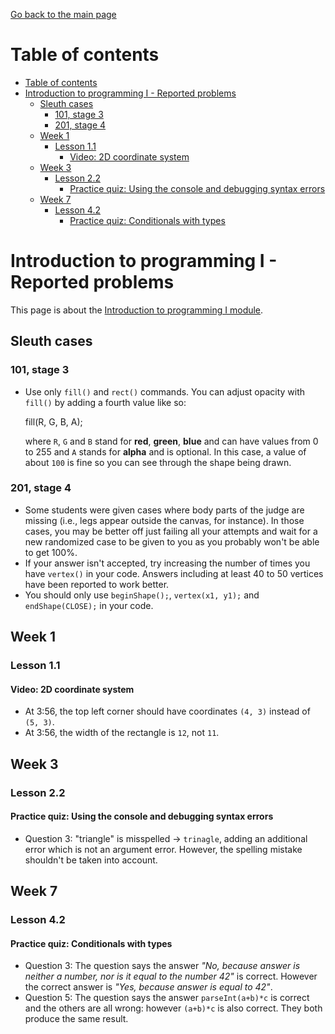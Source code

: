 [Go back to the main page](https://world-class.github.io/REPL/)

# Table of contents
- [Table of contents](#table-of-contents)
- [Introduction to programming I - Reported problems](#introduction-to-programming-i---reported-problems)
  - [Sleuth cases](#sleuth-cases)
    - [101, stage 3](#101-stage-3)
    - [201, stage 4](#201-stage-4)
  - [Week 1](#week-1)
    - [Lesson 1.1](#lesson-11)
      - [Video: 2D coordinate system](#video-2d-coordinate-system)
  - [Week 3](#week-3)
    - [Lesson 2.2](#lesson-22)
      - [Practice quiz: Using the console and debugging syntax errors](#practice-quiz-using-the-console-and-debugging-syntax-errors)
  - [Week 7](#week-7)
    - [Lesson 4.2](#lesson-42)
      - [Practice quiz: Conditionals with types](#practice-quiz-conditionals-with-types)

# Introduction to programming I - Reported problems
This page is about the [Introduction to programming I module](../../../modules/level_4/introduction_to_programming_i/).

## Sleuth cases
### 101, stage 3
- Use only `fill()` and `rect()` commands. You can adjust opacity with `fill()` by adding a fourth value like so:

    fill(R, G, B, A);

  where `R`, `G` and `B` stand for **red**, **green**, **blue** and can have values from 0 to 255 and `A` stands for **alpha** and is optional. In this case, a value of about `100` is fine so you can see through the shape being drawn.

### 201, stage 4
- Some students were given cases where body parts of the judge are missing (i.e., legs appear outside the canvas, for instance). In those cases, you may be better off just failing all your attempts and wait for a new randomized case to be given to you as you probably won't be able to get 100%.
- If your answer isn't accepted, try increasing the number of times you have `vertex()` in your code. Answers including at least 40 to 50 vertices have been reported to work better.
- You should only use `beginShape();`, `vertex(x1, y1);` and `endShape(CLOSE);` in your code.

## Week 1
### Lesson 1.1
#### Video: 2D coordinate system
- At 3:56, the top left corner should have coordinates `(4, 3)` instead of `(5, 3)`.
- At 3:56, the width of the rectangle is `12`, not `11`.


## Week 3
### Lesson 2.2
#### Practice quiz: Using the console and debugging syntax errors
- Question 3: "triangle" is misspelled → `trinagle`, adding an additional error which is not an argument error. However, the spelling mistake shouldn't be taken into account.

## Week 7
### Lesson 4.2
#### Practice quiz: Conditionals with types
- Question 3: The question says the answer _"No, because  answer is neither a number, nor is it equal to the number 42"_ is correct. However the correct answer is _"Yes, because answer is equal to 42"_.
- Question 5: The question says the answer `parseInt(a+b)*c` is correct and the others are all wrong: however `(a+b)*c` is also correct. They both produce the same result. 
